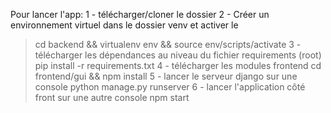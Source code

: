 Pour lancer l'app:
1 - télécharger/cloner le dossier
2 - Créer un environnement virtuel dans le dossier venv et activer le
  > cd backend && virtualenv env && source env/scripts/activate
3 - télécharger les dépendances au niveau du fichier requirements (root)
  > pip install -r requirements.txt
4 - télécharger les modules frontend
  > cd frontend/gui && npm install
5 - lancer le serveur django sur une console
  > python manage.py runserver
6 - lancer l'application côté front sur une autre console
  > npm start
  

